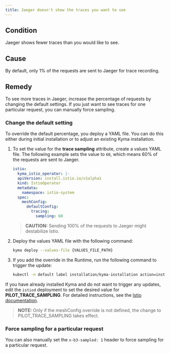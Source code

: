 ```yaml
---
title: Jaeger doesn't show the traces you want to see
---
```


## Condition

Jaeger shows fewer traces than you would like to see.

## Cause

By default, only 1% of the requests are sent to Jaeger for trace recording.

## Remedy

To see more traces in Jaeger, increase the percentage of requests by changing the default settings.
If you just want to see traces for one particular request, you can manually force sampling.

### Change the default setting

To override the default percentage, you deploy a YAML file. You can do this either during initial installation or to adjust an existing Kyma installation.

1. To set the value for the **trace sampling** attribute, create a values YAML file.
   The following example sets the value to `60`, which means 60% of the requests are sent to Jaeger.

   ```yaml
   istio:
     kyma_istio_operator: |-
     apiVersion: install.istio.io/v1alpha1
     kind: IstioOperator
     metadata:
       namespace: istio-system
     spec:
       meshConfig:
         defaultConfig:
           tracing:
             sampling: 60
   ```

   > **CAUTION:** Sending 100% of the requests to Jaeger might destabilize Istio.

2. Deploy the values YAML file with the following command:

   ```bash
   kyma deploy --values-file {VALUES_FILE_PATH}
   ```

3. If you add the override in the Runtime, run the following command to trigger the update:

   ```bash
   kubectl -n default label installation/kyma-installation action=install
   ```

  If you have already installed Kyma and do not want to trigger any updates, edit the `istiod` deployment to set the desired value for **PILOT_TRACE_SAMPLING**. For detailed instructions, see the [Istio documentation](https://istio.io/latest/docs/tasks/observability/distributed-tracing/configurability/#customizing-trace-sampling).

  >**NOTE:** Only if the meshConfig override is not defined, the change to PILOT_TRACE_SAMPLING takes effect.

### Force sampling for a particular request

You can also manually set the `x-b3-sampled: 1` header to force sampling for a particular request.
